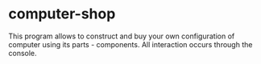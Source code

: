 # computer-shop

This program allows to construct and buy your own configuration of computer
using its parts - components.
All interaction occurs through the console.
